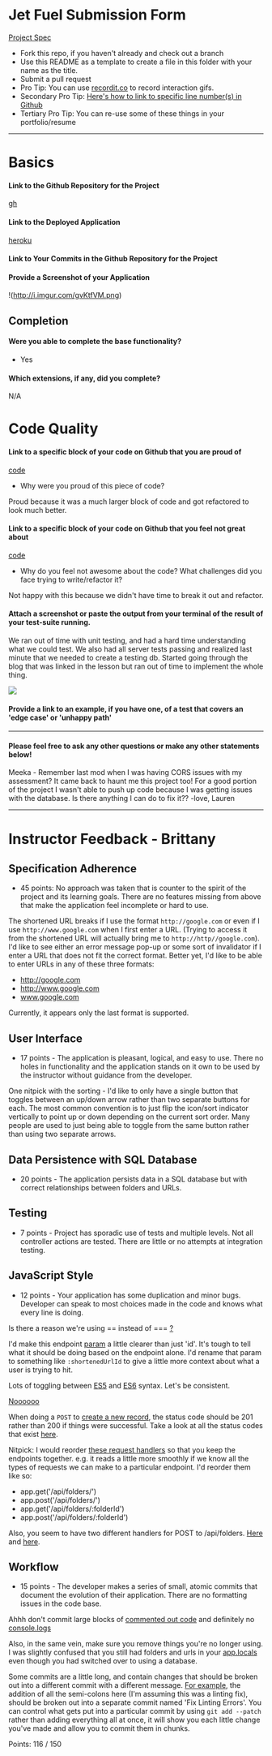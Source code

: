 # Jet Fuel Submission Form

[Project Spec](http://frontend.turing.io/projects/jet-fuel.html)

* Fork this repo, if you haven't already and check out a branch
* Use this README as a template to create a file in this folder with your name as the title.
* Submit a pull request
* Pro Tip: You can use [recordit.co](http://recordit.co/) to record interaction gifs.
* Secondary Pro Tip: [Here's how to link to specific line number(s) in Github](http://stackoverflow.com/questions/23821235/how-to-link-to-specific-line-number-on-github)
* Tertiary Pro Tip: You can re-use some of these things in your portfolio/resume

------

# Basics

#### Link to the Github Repository for the Project
[gh](https://github.com/jksmall0631/jet-fuel)

#### Link to the Deployed Application
[heroku](https://jet-fuelz.herokuapp.com/)

#### Link to Your Commits in the Github Repository for the Project


#### Provide a Screenshot of your Application

!(http://i.imgur.com/gvKtfVM.png)

## Completion

#### Were you able to complete the base functionality?
* Yes

#### Which extensions, if any, did you complete?

N/A

# Code Quality

#### Link to a specific block of your code on Github that you are proud of
[code](https://github.com/jksmall0631/jet-fuel/blob/master/server.js#L121-L132)

* Why were you proud of this piece of code?

Proud because it was a much larger block of code and got refactored to look much better.

#### Link to a specific block of your code on Github that you feel not great about
[code](https://github.com/jksmall0631/jet-fuel/blob/master/public/app.js#L74-L85)


* Why do you feel not awesome about the code? What challenges did you face trying to write/refactor it?

Not happy with this because we didn't have time to break it out and refactor. 

#### Attach a screenshot or paste the output from your terminal of the result of your test-suite running.
We ran out of time with unit testing, and had a hard time understanding what we could test. We also had all server tests passing and realized last minute that we needed to create a testing db. Started going through the blog that was linked in the lesson but ran out of time to implement the whole thing. 

![](http://i.imgur.com/E6jfQgM.png)

#### Provide a link to an example, if you have one, of a test that covers an 'edge case' or 'unhappy path'

-----

#### Please feel free to ask any other questions or make any other statements below!

Meeka - Remember last mod when I was having CORS issues with my assessment? It came back to haunt me this project too! For a good portion of the project I wasn't able to push up code because I was getting issues with the database. Is there anything I can do to fix it?? 
                        -love, Lauren

-----

# Instructor Feedback - Brittany

## Specification Adherence

* 45 points: No approach was taken that is counter to the spirit of the project and its learning goals. There are no features missing from above that make the application feel incomplete or hard to use.

The shortened URL breaks if I use the format `http://google.com` or even if I use `http://www.google.com` when I first enter a URL. (Trying to access it from the shortened URL will actually bring me to `http://http//google.com`). I'd like to see either an error message pop-up or some sort of invalidator if I enter a URL that does not fit the correct format. Better yet, I'd like to be able to enter URLs in any of these three formats:

* http://google.com
* http://www.google.com
* www.google.com

Currently, it appears only the last format is supported.


## User Interface
* 17 points - The application is pleasant, logical, and easy to use. There no holes in functionality and the application stands on it own to be used by the instructor without guidance from the developer.

One nitpick with the sorting - I'd like to only have a single button that toggles between an up/down arrow rather than two separate buttons for each. The most common convention is to just flip the icon/sort indicator vertically to point up or down depending on the current sort order. Many people are used to just being able to toggle from the same button rather than using two separate arrows.

## Data Persistence with SQL Database

* 20 points - The application persists data in a SQL database but with correct relationships between folders and URLs.

## Testing

* 7 points - Project has sporadic use of tests and multiple levels. Not all controller actions are tested. There are little or no attempts at integration testing.

## JavaScript Style

* 12 points - Your application has some duplication and minor bugs. Developer can speak to most choices made in the code and knows what every line is doing.

Is there a reason we're using == instead of === [?](https://github.com/jksmall0631/jet-fuel/commit/a01c3bad3aec86e28115d6162a76c0214d75f7ef#diff-4fb0e45f4ba6881335591c2d8331b72bR66)

I'd make this endpoint [param](https://github.com/jksmall0631/jet-fuel/blob/master/server.js#L28) a little clearer than just 'id'. It's tough to tell what it should be doing based on the endpoint alone. I'd rename that param to something like `:shortenedUrlId` to give a little more context about what a user is trying to hit.

Lots of toggling between [ES5](https://github.com/jksmall0631/jet-fuel/blob/master/server.js#L31) and [ES6](https://github.com/jksmall0631/jet-fuel/blob/master/server.js#L45) syntax. Let's be consistent.

[Noooooo](https://github.com/jksmall0631/jet-fuel/blob/master/server.js#L34)

When doing a `POST` to [create a new record](https://github.com/jksmall0631/jet-fuel/blob/master/server.js#L63), the status code should be 201 rather than 200 if things were successful. Take a look at all the status codes that exist [here](http://www.restapitutorial.com/httpstatuscodes.html).

Nitpick: I would reorder [these request handlers](https://github.com/jksmall0631/jet-fuel/blob/master/server.js#L72-L119) so that you keep the endpoints together. e.g. it reads a little more smoothly if we know all the types of requests we can make to a particular endpoint. I'd reorder them like so:

* app.get('/api/folders/')
* app.post('/api/folders/')
* app.get('/api/folders/:folderId')
* app.post('/api/folders/:folderId')


Also, you seem to have two different handlers for POST to /api/folders. [Here](https://github.com/jksmall0631/jet-fuel/blob/master/server.js#L55) and [here](https://github.com/jksmall0631/jet-fuel/blob/master/server.js#L83).


## Workflow

* 15 points - The developer makes a series of small, atomic commits that document the evolution of their application. There are no formatting issues in the code base.

Ahhh don't commit large blocks of [commented out code](https://github.com/jksmall0631/jet-fuel/blob/master/server.js#L133-L148) and definitely no [console.logs](https://github.com/jksmall0631/jet-fuel/commit/b4b9e6ae00ef9f922d110791414c427dd360a184#diff-78c12f5adc1848d13b1c6f07055d996eR51)

Also, in the same vein, make sure you remove things you're no longer using. I was slightly confused that you still had folders and urls in your [app.locals](https://github.com/jksmall0631/jet-fuel/blob/master/server.js#L19-L20) even though you had switched over to using a database.

Some commits are a little long, and contain changes that should be broken out into a different commit with a different message. [For example](https://github.com/jksmall0631/jet-fuel/commit/a01c3bad3aec86e28115d6162a76c0214d75f7ef), the addition of all the semi-colons here (I'm assuming this was a linting fix), should be broken out into a separate commit named 'Fix Linting Errors'. You can control what gets put into a particular commit by using `git add --patch` rather than adding everything all at once, it will show you each little change you've made and allow you to commit them in chunks.

Points: 116 / 150
